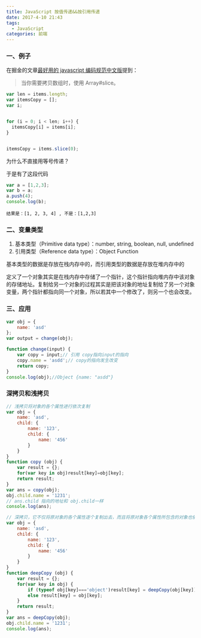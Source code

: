 ```yaml
---
title: JavaScript 按值传递&&按引用传递
date: 2017-4-10 21:43
tags:
  - JavaScript
categories: 前端
---
```


### 一、例子

在掘金的文章[最好用的 javascript 编码规范中文版](https://juejin.im/entry/57a032115bbb500064f19b24)提到：

> 当你需要拷贝数组时，使用 Array#slice。

```javascript
var len = items.length;
var itemsCopy = [];
var i;


for (i = 0; i < len; i++) {
  itemsCopy[i] = items[i];
}


itemsCopy = items.slice(0);
```
为什么不直接用等号传递？

于是有了这段代码
```javascript
var a = [1,2,3];
var b = a;
a.push(4);
console.log(b);
```
` 结果是：[1, 2, 3, 4] , 不是：[1,2,3] `

<!--more-->

### 二、变量类型

1. 基本类型（Primitive data type）：number, string, boolean, null, undefined
2. 引用类型（Reference data type）：Object  Function 

基本类型的数据是存放在栈内存中的，而引用类型的数据是存放在堆内存中的

定义了一个对象其实是在栈内存中存储了一个指针，这个指针指向堆内存中该对象的存储地址。复制给另一个对象的过程其实是把该对象的地址复制给了另一个对象变量，两个指针都指向同一个对象，所以若其中一个修改了，则另一个也会改变。

### 三、应用
```javascript
var obj = {
    name: 'asd'
};
var output = change(obj);

function change(input) {
    var copy = input;// 引用 copy指向input的指向
    copy.name = 'asdd';// copy的指向发生改变
    return copy;
}
console.log(obj);//Object {name: "asdd"}
```

### 深拷贝和浅拷贝

```javascript
// 浅拷贝将对象的各个属性进行依次复制
var obj = {
    name: 'asd',
    child: {
        name: '123',
        child: {
            name: '456'
        }
    }
}
function copy (obj) {
    var result = {};
    for(var key in obj)result[key]=obj[key];
    return result;
}
var ans = copy(obj);
obj.child.name = '1231';
// ans.child 指向的地址和 obj.child一样
console.log(ans);

```

```javascript
// 深拷贝，它不仅将原对象的各个属性逐个复制出去，而且将原对象各个属性所包含的对象也依次采用深复制的方法递归复制到新对象上。
var obj = {
    name: 'asd',
    child: {
        name: '123',
        child: {
            name: '456'
        }
    }
}
function deepCopy (obj) {
    var result = {};
    for(var key in obj) {
        if (typeof obj[key]==='object')result[key] = deepCopy(obj[key])
        else result[key] = obj[key];
    }
    return result;
}
var ans = deepCopy(obj);
obj.child.name = '1231';
console.log(ans);
```